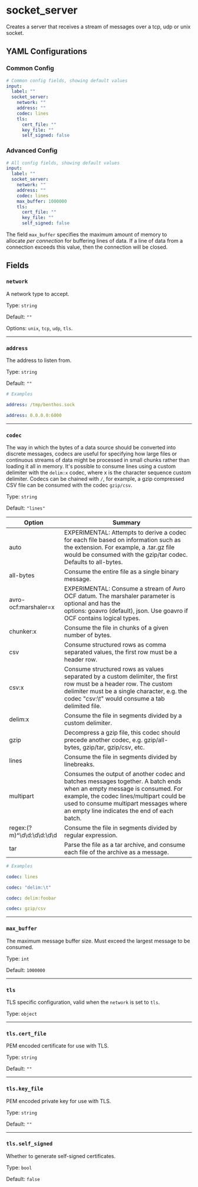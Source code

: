 # socket_server

Creates a server that receives a stream of messages over a tcp, udp or unix socket.

## YAML Configurations

### Common Config

```yaml
# Common config fields, showing default values
input:
  label: ""
  socket_server:
    network: ""
    address: ""
    codec: lines
    tls:
      cert_file: ""
      key_file: ""
      self_signed: false
```

### Advanced Config

```yaml
# All config fields, showing default values
input:
  label: ""
  socket_server:
    network: ""
    address: ""
    codec: lines
    max_buffer: 1000000
    tls:
      cert_file: ""
      key_file: ""
      self_signed: false
```

The field `max_buffer` specifies the maximum amount of memory to allocate *per connection* for buffering lines of data. If a line of data from a connection exceeds this value, then the connection will be closed.

## Fields

### `network`

A network type to accept.

Type: `string`

Default: `""`

Options: `unix`, `tcp`, `udp`, `tls`.

---

### `address`

The address to listen from.

Type: `string`

Default: `""`

```yaml
# Examples

address: /tmp/benthos.sock

address: 0.0.0.0:6000
```

---

### `codec`

The way in which the bytes of a data source should be converted into discrete messages, codecs are useful for specifying how large files or continuous streams of data might be processed in small chunks rather than loading it all in memory. It's possible to consume lines using a custom delimiter with the `delim:x` codec, where x is the character sequence custom delimiter. Codecs can be chained with `/`, for example, a gzip compressed CSV file can be consumed with the codec `gzip/csv`.

Type: `string`

Default: `"lines"`

| Option | Summary |
| --- | --- |
| auto | EXPERIMENTAL: Attempts to derive a codec for each file based on information such as the extension. For example, a .tar.gz file would be consumed with the gzip/tar codec. Defaults to all-bytes. |
| all-bytes | Consume the entire file as a single binary message. |
| avro-ocf:marshaler=x | EXPERIMENTAL: Consume a stream of Avro OCF datum. The marshaler parameter is optional and has the options: goavro (default), json. Use goavro if OCF contains logical types. |
| chunker:x | Consume the file in chunks of a given number of bytes. |
| csv | Consume structured rows as comma separated values, the first row must be a header row. |
| csv:x | Consume structured rows as values separated by a custom delimiter, the first row must be a header row. The custom delimiter must be a single character, e.g. the codec "csv:\t" would consume a tab delimited file. |
| delim:x | Consume the file in segments divided by a custom delimiter. |
| gzip | Decompress a gzip file, this codec should precede another codec, e.g. gzip/all-bytes, gzip/tar, gzip/csv, etc. |
| lines | Consume the file in segments divided by linebreaks. |
| multipart | Consumes the output of another codec and batches messages together. A batch ends when an empty message is consumed. For example, the codec lines/multipart could be used to consume multipart messages where an empty line indicates the end of each batch. |
| regex:(?m)^\d\d:\d\d:\d\d | Consume the file in segments divided by regular expression. |
| tar | Parse the file as a tar archive, and consume each file of the archive as a message. |

```yaml
# Examples

codec: lines

codec: "delim:\t"

codec: delim:foobar

codec: gzip/csv
```

---

### `max_buffer`

The maximum message buffer size. Must exceed the largest message to be consumed.

Type: `int`

Default: `1000000`

---

### `tls`

TLS specific configuration, valid when the `network` is set to `tls`.

Type: `object`

---

### `tls.cert_file`

PEM encoded certificate for use with TLS.

Type: `string`

Default: `""`

---

### `tls.key_file`

PEM encoded private key for use with TLS.

Type: `string`

Default: `""`

---

### `tls.self_signed`

Whether to generate self-signed certificates.

Type: `bool`

Default: `false`